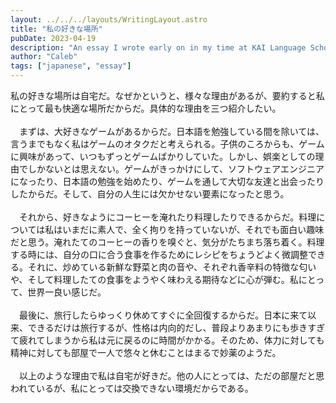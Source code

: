 ```yaml
---
layout: ../../../layouts/WritingLayout.astro
title: "私の好きな場所"
pubDate: 2023-04-19
description: "An essay I wrote early on in my time at KAI Language School. It wasn't the first, but it was the first that I wrote that I really enjoyed. It was here that I started to enjoy writing and looked forward to it, although my writing continued to be in a standard essay format until future courses."
author: "Caleb"
tags: ["japanese", "essay"]
---
```


私の好きな場所は自宅だ。なぜかというと、様々な理由があるが、要約すると私にとって最も快適な場所だからだ。具体的な理由を三つ紹介したい。
<br><br>
　まずは、大好きなゲームがあるからだ。日本語を勉強している間を除いては、言うまでもなく私はゲームのオタクだと考えられる。子供のころからも、ゲームに興味があって、いつもずっとゲームばかりしていた。しかし、娯楽としての理由でしかないとは思えない。ゲームがきっかけにして、ソフトウェアエンジニアになったり、日本語の勉強を始めたり、ゲームを通して大切な友達と出会ったりしたからだ。そして、自分の人生には欠かせない要素になったと思う。
<br><br>
　それから、好きなようにコーヒーを淹れたり料理したりできるからだ。料理については私はいまだに素人で、全く拘りを持っていないが、それでも面白い趣味だと思う。淹れたてのコーヒーの香りを嗅ぐと、気分がたちまち落ち着く。料理する時には、自分の口に合う食事を作るためにレシピをちょうどよく微調整できる。それに、炒めている新鮮な野菜と肉の音や、それぞれ香辛料の特徴な匂いや、そして料理したての食事をようやく味わえる期待などに心が弾む。私にとって、世界一良い感じだ。
<br><br>
　最後に、旅行したらゆっくり休めてすぐに全回復するからだ。日本に来て以来、できるだけは旅行するが、性格は内向的だし、普段よりあまりにも歩きすぎて疲れてしまうから私は元に戻るのに時間がかかる。そのため、体力に対しても精神に対しても部屋で一人で悠々と休むことはまるで妙薬のようだ。
<br><br>
　以上のような理由で私は自宅が好きだ。他の人にとっては、ただの部屋だと思われているが、私にとっては交換できない環境だからである。
